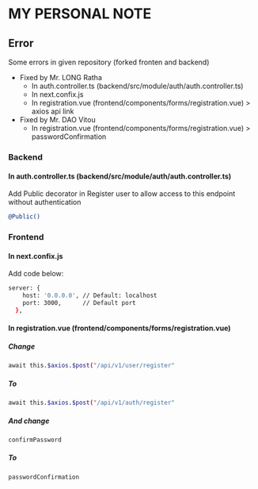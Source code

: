 # MY PERSONAL NOTE

## Error
Some errors in given repository (forked fronten and backend)
- Fixed by Mr. LONG Ratha
    - In auth.controller.ts (backend/src/module/auth/auth.controller.ts)
    - In next.confix.js
    - In registration.vue (frontend/components/forms/registration.vue) > axios api link
- Fixed by Mr. DAO Vitou
    - In registration.vue (frontend/components/forms/registration.vue) > passwordConfirmation
### Backend
#### In auth.controller.ts (backend/src/module/auth/auth.controller.ts)
Add Public decorator in Register user to allow access to this endpoint without authentication
```sh
@Public()
```
### Frontend
#### In next.confix.js
Add code below:
```sh
server: {
    host: '0.0.0.0', // Default: localhost
    port: 3000,      // Default port
  },
```
#### In registration.vue (frontend/components/forms/registration.vue)
##### Change
```sh
await this.$axios.$post("/api/v1/user/register"
```
##### To
```sh
await this.$axios.$post("/api/v1/auth/register"
```
##### And change
```sh
confirmPassword
```
##### To
```sh
passwordConfirmation
```
